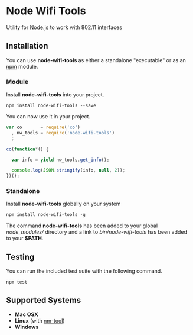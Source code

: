 # Node Wifi Tools

Utility for [Node.js](http://nodejs.org) to work with 802.11 interfaces 

## Installation

You can use **node-wifi-tools** as either a standalone "executable" or as an [npm](https://www.npmjs.org/) module.

### Module

Install **node-wifi-tools** into your project.

    npm install node-wifi-tools --save

You can now use it in your project.

```javascript
var co       = require('co')
  , nw_tools = require('node-wifi-tools')
  ;

co(function*() {

  var info = yield nw_tools.get_info();

  console.log(JSON.stringify(info, null, 2));
})();
```

### Standalone

Install **node-wifi-tools** globally on your system

    npm install node-wifi-tools -g

The command **node-wifi-tools** has been added to your global *node_modules/* directory and a link to *bin/node-wifi-tools* has been added to your **$PATH**. 

## Testing

You can run the included test suite with the following command.

    npm test

## Supported Systems

* **Mac OSX**
* **Linux** (with [nm-tool](http://linux.die.net/man/1/nm-tool))
* **Windows**
